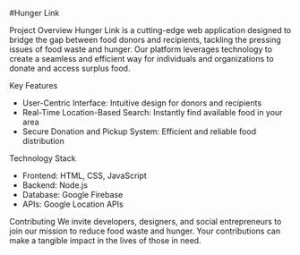 #Hunger Link

Project Overview
Hunger Link is a cutting-edge web application designed to bridge the gap between food donors and recipients, tackling the pressing issues of food waste and hunger. Our platform leverages technology to create a seamless and efficient way for individuals and organizations to donate and access surplus food.

Key Features
- User-Centric Interface: Intuitive design for donors and recipients
- Real-Time Location-Based Search: Instantly find available food in your area
- Secure Donation and Pickup System: Efficient and reliable food distribution

Technology Stack
- Frontend: HTML, CSS, JavaScript
- Backend: Node.js
- Database: Google Firebase
- APIs: Google Location APIs

Contributing
We invite developers, designers, and social entrepreneurs to join our mission to reduce food waste and hunger. Your contributions can make a tangible impact in the lives of those in need.
